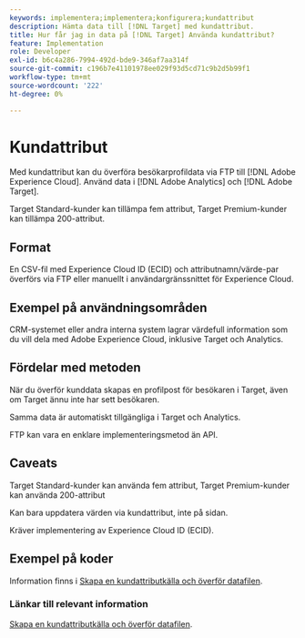 ```yaml
---
keywords: implementera;implementera;konfigurera;kundattribut
description: Hämta data till [!DNL Target] med kundattribut.
title: Hur får jag in data på [!DNL Target] Använda kundattribut?
feature: Implementation
role: Developer
exl-id: b6c4a286-7994-492d-bde9-346af7aa314f
source-git-commit: c196b7e41101978ee029f93d5cd71c9b2d5b99f1
workflow-type: tm+mt
source-wordcount: '222'
ht-degree: 0%

---
```


# Kundattribut

Med kundattribut kan du överföra besökarprofildata via FTP till [!DNL Adobe Experience Cloud]. Använd data i [!DNL Adobe Analytics] och [!DNL Adobe Target].

Target Standard-kunder kan tillämpa fem attribut, Target Premium-kunder kan tillämpa 200-attribut.

## Format

En CSV-fil med Experience Cloud ID (ECID) och attributnamn/värde-par överförs via FTP eller manuellt i användargränssnittet för Experience Cloud.

## Exempel på användningsområden

CRM-systemet eller andra interna system lagrar värdefull information som du vill dela med Adobe Experience Cloud, inklusive Target och Analytics.

## Fördelar med metoden

När du överför kunddata skapas en profilpost för besökaren i Target, även om Target ännu inte har sett besökaren.

Samma data är automatiskt tillgängliga i Target och Analytics.

FTP kan vara en enklare implementeringsmetod än API.

## Caveats

Target Standard-kunder kan använda fem attribut, Target Premium-kunder kan använda 200-attribut

Kan bara uppdatera värden via kundattribut, inte på sidan.

Kräver implementering av Experience Cloud ID (ECID).

## Exempel på koder

Information finns i [Skapa en kundattributkälla och överför datafilen](https://experienceleague.adobe.com/docs/core-services/interface/customer-attributes/t-crs-usecase.html).

### Länkar till relevant information

[Skapa en kundattributkälla och överför datafilen](https://experienceleague.adobe.com/docs/core-services/interface/customer-attributes/t-crs-usecase.html).
